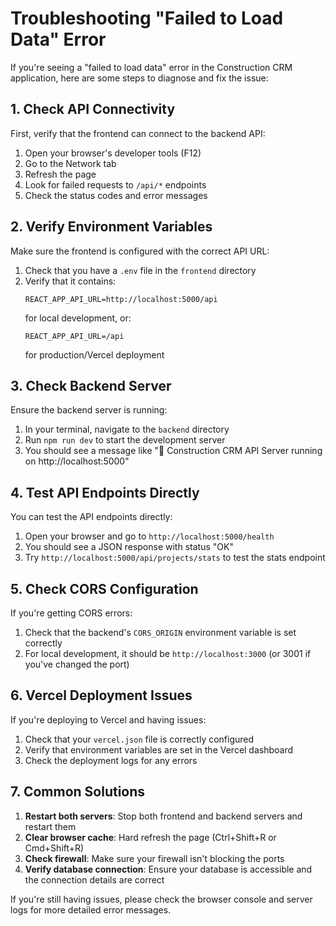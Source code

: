 # Troubleshooting "Failed to Load Data" Error

If you're seeing a "failed to load data" error in the Construction CRM application, here are some steps to diagnose and fix the issue:

## 1. Check API Connectivity

First, verify that the frontend can connect to the backend API:

1. Open your browser's developer tools (F12)
2. Go to the Network tab
3. Refresh the page
4. Look for failed requests to `/api/*` endpoints
5. Check the status codes and error messages

## 2. Verify Environment Variables

Make sure the frontend is configured with the correct API URL:

1. Check that you have a `.env` file in the `frontend` directory
2. Verify that it contains:
   ```
   REACT_APP_API_URL=http://localhost:5000/api
   ```
   for local development, or:
   ```
   REACT_APP_API_URL=/api
   ```
   for production/Vercel deployment

## 3. Check Backend Server

Ensure the backend server is running:

1. In your terminal, navigate to the `backend` directory
2. Run `npm run dev` to start the development server
3. You should see a message like "🚀 Construction CRM API Server running on http://localhost:5000"

## 4. Test API Endpoints Directly

You can test the API endpoints directly:

1. Open your browser and go to `http://localhost:5000/health`
2. You should see a JSON response with status "OK"
3. Try `http://localhost:5000/api/projects/stats` to test the stats endpoint

## 5. Check CORS Configuration

If you're getting CORS errors:

1. Check that the backend's `CORS_ORIGIN` environment variable is set correctly
2. For local development, it should be `http://localhost:3000` (or 3001 if you've changed the port)

## 6. Vercel Deployment Issues

If you're deploying to Vercel and having issues:

1. Check that your `vercel.json` file is correctly configured
2. Verify that environment variables are set in the Vercel dashboard
3. Check the deployment logs for any errors

## 7. Common Solutions

1. **Restart both servers**: Stop both frontend and backend servers and restart them
2. **Clear browser cache**: Hard refresh the page (Ctrl+Shift+R or Cmd+Shift+R)
3. **Check firewall**: Make sure your firewall isn't blocking the ports
4. **Verify database connection**: Ensure your database is accessible and the connection details are correct

If you're still having issues, please check the browser console and server logs for more detailed error messages.